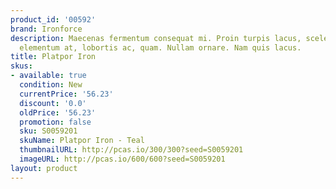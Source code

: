 ```yaml
---
product_id: '00592'
brand: Ironforce
description: Maecenas fermentum consequat mi. Proin turpis lacus, scelerisque vitae,
  elementum at, lobortis ac, quam. Nullam ornare. Nam quis lacus.
title: Platpor Iron
skus:
- available: true
  condition: New
  currentPrice: '56.23'
  discount: '0.0'
  oldPrice: '56.23'
  promotion: false
  sku: S0059201
  skuName: Platpor Iron - Teal
  thumbnailURL: http://pcas.io/300/300?seed=S0059201
  imageURL: http://pcas.io/600/600?seed=S0059201
layout: product
---
```

